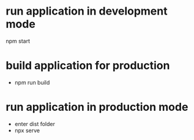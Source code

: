 # run application in development mode

npm start

# build application for production

- npm run build

# run application in production mode

- enter dist folder
- npx serve
